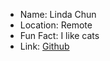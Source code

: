 - Name: Linda Chun
- Location: Remote
- Fun Fact: I like cats
- Link: [Github](https://github.com/Linda-OC)
